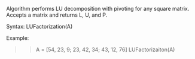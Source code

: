 Algorithm performs LU decomposition with pivoting for any square matrix. Accepts a matrix and returns L, U, and P.

Syntax: LUFactorization(A)

Example:
>> A = [54, 23, 9; 23, 42, 34; 43, 12, 76]
>> LUFactorizaiton(A)
